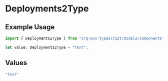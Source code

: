 # Deployments2Type

## Example Usage

```typescript
import { Deployments2Type } from "orq-poc-typescript/models/components";

let value: Deployments2Type = "text";
```

## Values

```typescript
"text"
```